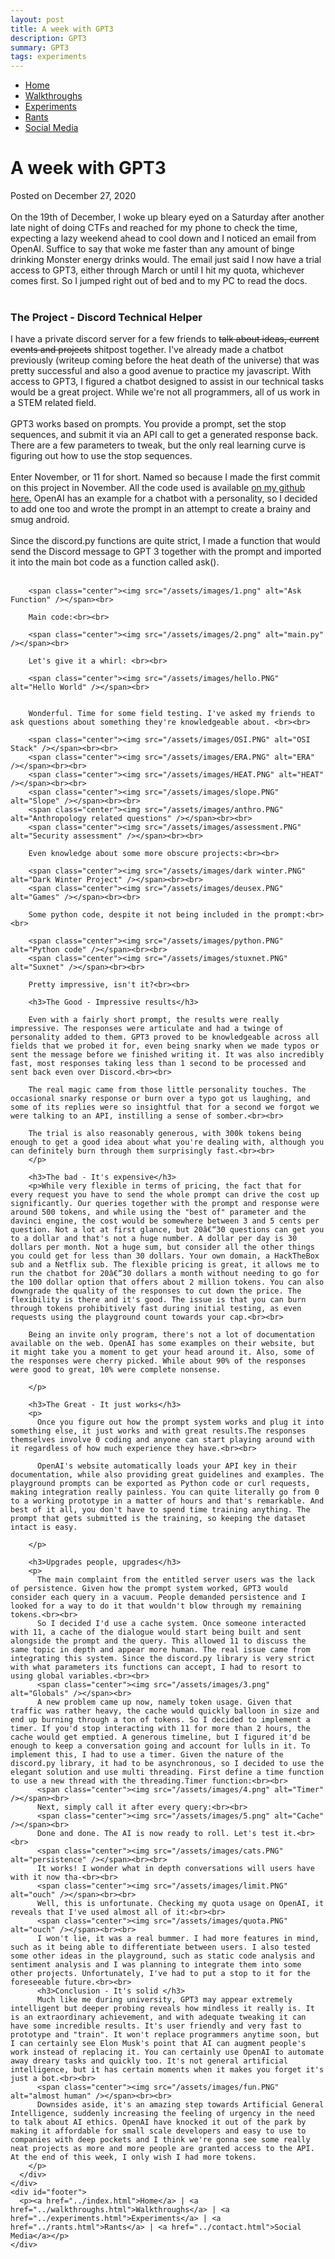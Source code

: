 ```yaml
---
layout: post
title: A week with GPT3
description: GPT3
summary: GPT3
tags: experiments
---
```



<html>

<head>
</head>

<body>
  <div id="main">
    <div id="header">
      <div id="menubar">
        <ul id="menu">
          <li><a href="../index.html">Home</a></li>
          <li><a href="../walkthroughs.html">Walkthroughs</a></li>
          <li class="selected"><a href="../experiments.html">Experiments</a></li>
          <li><a href="../rants.html">Rants</a></li>
          <li><a href="../contact.html">Social Media</a></li>
        </ul>
      </div>
    </div>
    <div id="site_content">
      <div id="content">
        <h1>A week with GPT3</h1>
        <p>Posted on December 27, 2020 <br><br> On the 19th of December, I woke up bleary eyed on a Saturday after another late night of doing CTFs and reached for my phone to check the time, expecting a lazy weekend ahead to cool down and I noticed an email from OpenAI. Suffice to say that woke me faster than any amount of binge drinking Monster energy drinks would. The email just said I now have a trial access to GPT3, either through March or until I hit my quota, whichever comes first. So I jumped right out of bed and to my PC to read the docs.
        <br><br>
        </p>
        <h3>The Project - Discord Technical Helper</h3>
        <p>
        I have a private discord server for a few friends to <strike>talk about ideas, current events and projects</strike> shitpost together. I've already made a chatbot previously (writeup coming before the heat death of the universe) that was pretty successful and also a good avenue to practice my javascript. With access to GPT3, I figured a chatbot designed to assist in our technical tasks would be a great project. While we're not all programmers, all of us work in a STEM related field. <br><br>
        GPT3 works based on prompts. You provide a prompt, set the stop sequences, and submit it via an API call to get a generated response back. There are a few parameters to tweak, but the only real learning curve is figuring out how to use the stop sequences.<br><br>
        Enter November, or 11 for short. Named so because I made the first commit on this project in November. All the code used is available <a href="https://github.com/robsware/Discord-GPT3-BOT"> on my github here.</a> OpenAI has an example for a chatbot with a personality, so I decided to add one too and wrote the prompt in an attempt to create a brainy and smug android.<br><br>
        Since the discord.py functions are quite strict, I made a function that would send the Discord message to GPT 3 together with the prompt and imported it into the main bot code as a function called ask().<br><br>

        <span class="center"><img src="/assets/images/1.png" alt="Ask Function" /></span><br>

        Main code:<br><br>

        <span class="center"><img src="/assets/images/2.png" alt="main.py" /></span><br>

        Let's give it a whirl: <br><br>

        <span class="center"><img src="/assets/images/hello.PNG" alt="Hello World" /></span><br>


        Wonderful. Time for some field testing. I've asked my friends to ask questions about something they're knowledgeable about. <br><br>

        <span class="center"><img src="/assets/images/OSI.PNG" alt="OSI Stack" /></span><br><br>
        <span class="center"><img src="/assets/images/ERA.PNG" alt="ERA" /></span><br><br>      
        <span class="center"><img src="/assets/images/HEAT.PNG" alt="HEAT" /></span><br><br>  
        <span class="center"><img src="/assets/images/slope.PNG" alt="Slope" /></span><br><br>  
        <span class="center"><img src="/assets/images/anthro.PNG" alt="Anthropology related questions" /></span><br><br>
        <span class="center"><img src="/assets/images/assessment.PNG" alt="Security assessment" /></span><br><br>

        Even knowledge about some more obscure projects:<br><br>

        <span class="center"><img src="/assets/images/dark winter.PNG" alt="Dark Winter Project" /></span><br><br>  
        <span class="center"><img src="/assets/images/deusex.PNG" alt="Games" /></span><br><br>  

        Some python code, despite it not being included in the prompt:<br><br>

        <span class="center"><img src="/assets/images/python.PNG" alt="Python code" /></span><br><br>  
        <span class="center"><img src="/assets/images/stuxnet.PNG" alt="Suxnet" /></span><br><br>  

        Pretty impressive, isn't it?<br><br>

        <h3>The Good - Impressive results</h3>

        Even with a fairly short prompt, the results were really impressive. The responses were articulate and had a twinge of personality added to them. GPT3 proved to be knowledgeable across all fields that we probed it for, even being snarky when we made typos or sent the message before we finished writing it. It was also incredibly fast, most responses taking less than 1 second to be processed and sent back even over Discord.<br><br>

        The real magic came from those little personality touches. The occasional snarky response or burn over a typo got us laughing, and some of its replies were so insightful that for a second we forgot we were talking to an API, instilling a sense of somber.<br><br>

        The trial is also reasonably generous, with 300k tokens being enough to get a good idea about what you're dealing with, although you can definitely burn through them surprisingly fast.<br><br>
        </p>

        <h3>The bad - It's expensive</h3>
        <p>While very flexible in terms of pricing, the fact that for every request you have to send the whole prompt can drive the cost up significantly. Our queries together with the prompt and response were around 500 tokens, and while using the "best of" parameter and the davinci engine, the cost would be somewhere between 3 and 5 cents per question. Not a lot at first glance, but 20â€“30 questions can get you to a dollar and that's not a huge number. A dollar per day is 30 dollars per month. Not a huge sum, but consider all the other things you could get for less than 30 dollars. Your own domain, a HackTheBox sub and a Netflix sub. The flexible pricing is great, it allows me to run the chatbot for 20â€“30 dollars a month without needing to go for the 100 dollar option that offers about 2 million tokens. You can also downgrade the quality of the responses to cut down the price. The flexibility is there and it's good. The issue is that you can burn through tokens prohibitively fast during initial testing, as even requests using the playground count towards your cap.<br><br>
        
        Being an invite only program, there's not a lot of documentation available on the web. OpenAI has some examples on their website, but it might take you a moment to get your head around it. Also, some of the responses were cherry picked. While about 90% of the responses were good to great, 10% were complete nonsense.
        
        </p>

        <h3>The Great - It just works</h3>
        <p>
          Once you figure out how the prompt system works and plug it into something else, it just works and with great results.The responses themselves involve 0 coding and anyone can start playing around with it regardless of how much experience they have.<br><br>

          OpenAI's website automatically loads your API key in their documentation, while also providing great guidelines and examples. The playground prompts can be exported as Python code or curl requests, making integration really painless. You can quite literally go from 0 to a working prototype in a matter of hours and that's remarkable. And best of it all, you don't have to spend time training anything. The prompt that gets submitted is the training, so keeping the dataset intact is easy.

        </p>

        <h3>Upgrades people, upgrades</h3>
        <p>
          The main complaint from the entitled server users was the lack of persistence. Given how the prompt system worked, GPT3 would consider each query in a vacuum. People demanded persistence and I looked for a way to do it that wouldn't blow through my remaining tokens.<br><br>
          So I decided I'd use a cache system. Once someone interacted with 11, a cache of the dialogue would start being built and sent alongside the prompt and the query. This allowed 11 to discuss the same topic in depth and appear more human. The real issue came from integrating this system. Since the discord.py library is very strict with what parameters its functions can accept, I had to resort to using global variables.<br><br>
          <span class="center"><img src="/assets/images/3.png" alt="Globals" /></span><br>
          A new problem came up now, namely token usage. Given that traffic was rather heavy, the cache would quickly balloon in size and end up burning through a ton of tokens. So I decided to implement a timer. If you'd stop interacting with 11 for more than 2 hours, the cache would get emptied. A generous timeline, but I figured it'd be enough to keep a conversation going and account for lulls in it. To implement this, I had to use a timer. Given the nature of the discord.py library, it had to be asynchronous, so I decided to use the elegant solution and use multi threading. First define a time function to use a new thread with the threading.Timer function:<br><br>
          <span class="center"><img src="/assets/images/4.png" alt="Timer" /></span><br>
          Next, simply call it after every query:<br><br>
          <span class="center"><img src="/assets/images/5.png" alt="Cache" /></span><br>
          Done and done. The AI is now ready to roll. Let's test it.<br><br>
          <span class="center"><img src="/assets/images/cats.PNG" alt="persistence" /></span><br><br>  
          It works! I wonder what in depth conversations will users have with it now tha-<br><br>
          <span class="center"><img src="/assets/images/limit.PNG" alt="ouch" /></span><br><br>  
          Well, this is unfortunate. Checking my quota usage on OpenAI, it reveals that I've used almost all of it:<br><br>
          <span class="center"><img src="/assets/images/quota.PNG" alt="ouch" /></span><br><br> 
          I won't lie, it was a real bummer. I had more features in mind, such as it being able to differentiate between users. I also tested some other ideas in the playground, such as static code analysis and sentiment analysis and I was planning to integrate them into some other projects. Unfortunately, I've had to put a stop to it for the foreseeable future.<br><br>
          <h3>Conclusion - It's solid </h3>
          Much like me during university, GPT3 may appear extremely intelligent but deeper probing reveals how mindless it really is. It is an extraordinary achievement, and with adequate tweaking it can have some incredible results. It's user friendly and very fast to prototype and "train". It won't replace programmers anytime soon, but I can certainly see Elon Musk's point that AI can augment people's work instead of replacing it. You can certainly use OpenAI to automate away dreary tasks and quickly too. It's not general artificial intelligence, but it has certain moments when it makes you forget it's just a bot.<br><br>
          <span class="center"><img src="/assets/images/fun.PNG" alt="almost human" /></span><br><br> 
          Downsides aside, it's an amazing step towards Artificial General Intelligence, suddenly increasing the feeling of urgency in the need to talk about AI ethics. OpenAI have knocked it out of the park by making it affordable for small scale developers and easy to use to companies with deep pockets and I think we're gonna see some really neat projects as more and more people are granted access to the API. At the end of this week, I only wish I had more tokens.
        </p>   
      </div>
    </div>
    <div id="footer">
      <p><a href="../index.html">Home</a> | <a href="../walkthroughs.html">Walkthroughs</a> | <a href="../experiments.html">Experiments</a> | <a href="../rants.html">Rants</a> | <a href="../contact.html">Social Media</a></p>
    </div>
  </div>
</body>
</html>
